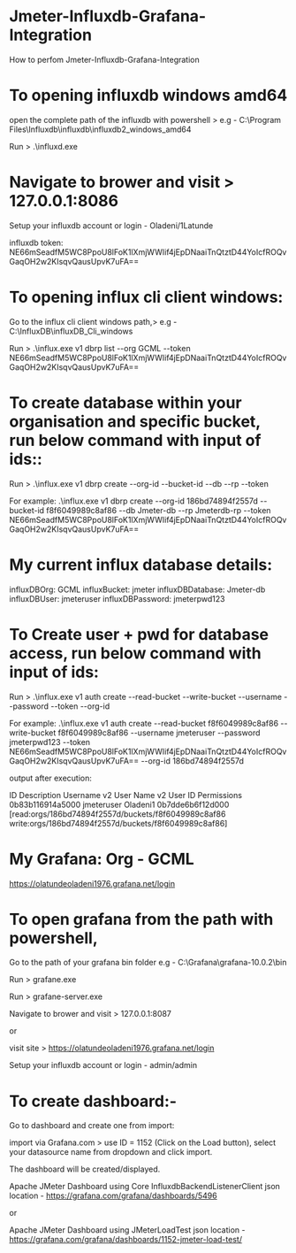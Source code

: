 # Jmeter-Influxdb-Grafana-Integration
How to perfom Jmeter-Influxdb-Grafana-Integration

# To opening influxdb windows amd64
open the complete path of the influxdb with powershell > e.g - C:\Program Files\Influxdb\influxdb\influxdb2_windows_amd64

Run > .\influxd.exe

# Navigate to brower and visit > 127.0.0.1:8086

Setup your influxdb account or login - Oladeni/1Latunde

influxdb token: NE66mSeadfM5WC8PpoU8lFoK1lXmjWWIif4jEpDNaaiTnQtztD44YoIcfROQvGaqOH2w2KIsqvQausUpvK7uFA==


# To opening influx cli client windows:
 
Go to the influx cli client windows path,> e.g - C:\InfluxDB\influxDB_Cli_windows

Run > .\influx.exe v1 dbrp list --org GCML --token NE66mSeadfM5WC8PpoU8lFoK1lXmjWWIif4jEpDNaaiTnQtztD44YoIcfROQvGaqOH2w2KIsqvQausUpvK7uFA==

# To create database within your organisation and specific bucket, run below command with input of ids::

Run > .\influx.exe v1 dbrp create --org-id <orgID> --bucket-id <bucketID> --db <yourDatabaseName> --rp <retensionPolicyName> --token <tokenID>

For example:
.\influx.exe v1 dbrp create --org-id 186bd74894f2557d --bucket-id f8f6049989c8af86 --db Jmeter-db --rp Jmeterdb-rp --token NE66mSeadfM5WC8PpoU8lFoK1lXmjWWIif4jEpDNaaiTnQtztD44YoIcfROQvGaqOH2w2KIsqvQausUpvK7uFA==

# My current influx database details:

influxDBOrg: GCML
influxBucket: jmeter
influxDBDatabase: Jmeter-db
influxDBUser: jmeteruser
influxDBPassword: jmeterpwd123


# To Create user + pwd for database access, run below command with input of ids: 

Run > .\influx.exe v1 auth create --read-bucket <bucketID> --write-bucket <bucketID> --username <demouser> --password <demopwd123> --token <yourtokenID> --org-id <orgID> 

For example: 
.\influx.exe v1 auth create --read-bucket f8f6049989c8af86 --write-bucket f8f6049989c8af86 --username jmeteruser --password jmeterpwd123 --token NE66mSeadfM5WC8PpoU8lFoK1lXmjWWIif4jEpDNaaiTnQtztD44YoIcfROQvGaqOH2w2KIsqvQausUpvK7uFA== --org-id 186bd74894f2557d 

output after execution:

ID                      Description     Username        v2 User Name    v2 User ID              Permissions
0b83b116914a5000                        jmeteruser      Oladeni1        0b7dde6b6f12d000        [read:orgs/186bd74894f2557d/buckets/f8f6049989c8af86 write:orgs/186bd74894f2557d/buckets/f8f6049989c8af86]


# My Grafana: Org - GCML
https://olatundeoladeni1976.grafana.net/login

# To open grafana from the path with powershell,

Go to the path of your grafana bin folder e.g - C:\Grafana\grafana-10.0.2\bin

Run > grafane.exe

Run > grafane-server.exe

Navigate to brower and visit > 127.0.0.1:8087

or

visit site > https://olatundeoladeni1976.grafana.net/login

Setup your influxdb account or login - admin/admin

# To create dashboard:-

Go to dashboard and create one from import:

import via Grafana.com > use ID = 1152 (Click on the Load button), select your datasource name from dropdown and click import. 

The dashboard will be created/displayed.

Apache JMeter Dashboard using Core InfluxdbBackendListenerClient json location - https://grafana.com/grafana/dashboards/5496

or

Apache JMeter Dashboard using JMeterLoadTest json location - https://grafana.com/grafana/dashboards/1152-jmeter-load-test/
